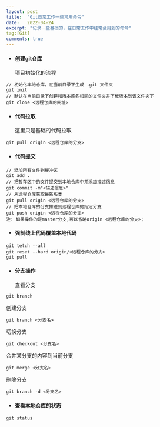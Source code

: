 ```yaml
---
layout: post
title:  "Git日常工作一些常用命令"
date:   2022-04-24
excerpt: "记录一些基础的，在日常工作中经常会用到的命令"
tag:[Git]
comments: true
---
```



- #### 创建git仓库
  项目初始化的流程
~~~
// 初始化本地仓库，在当前目录下生成 .git 文件夹
git init
// 默认在当前目录下创建和版本库名相同的文件夹并下载版本到该文件夹下
git clone <远程仓库的网址> 
~~~

- #### 代码拉取
  这里只是基础的代码拉取
~~~
git pull origin <远程仓库的分支>
~~~

- #### 代码提交
```
// 添加所有文件到缓冲区
git add .
// 把暂存区中的文件提交到本地仓库中并添加描述信息
git commit -m"<描述信息>"
// 从远程仓库获取最新版本
git pull origin <远程仓库的分支>
// 把本地仓库的分支推送到远程仓库的指定分支
git push origin <远程仓库的分支>
注: 如果操作的是master分支,可以省略origin <远程仓库的分支>;
```

- #### 强制线上代码覆盖本地代码
```
git tetch --all
git reset --hard origin/<远程仓库的分支>
git pull
```

- #### 分支操作
  查看分支
```
git branch
```
  创建分支
```
git branch <分支名>
```
  切换分支
```
git checkout <分支名>
```
  合并某分支的内容到当前分支
```
git merge <分支名>
```
  删除分支
```
git branch -d <分支名>
```

- #### 查看本地仓库的状态
```
git status
```

